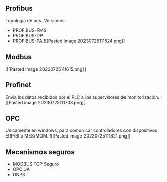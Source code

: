 ## Profibus
Topologia de bus.
Versiones:
- PROFIBUS-FMS
- PROFIBUS-DP
- PROFIBUS-PA
![[Pasted image 20230725111524.png]]
## Modbus
![[Pasted image 20230725111615.png]]
## Profinet
Envia los datos recibidos por el PLC a los supervisores de monitorizacion.
![[Pasted image 20230725111703.png]]
## OPC
Unicamente en windows, para comunicar controladores con dispositivos ERP/BI o MES/MOM.
![[Pasted image 20230725111821.png]]
## Mecanismos seguros
- MODBUS TCP Seguro
- OPC UA
- DNP3
